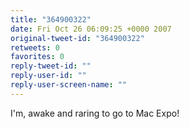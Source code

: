 ```yaml
---
title: "364900322"
date: Fri Oct 26 06:09:25 +0000 2007
original-tweet-id: "364900322"
retweets: 0
favorites: 0
reply-tweet-id: ""
reply-user-id: ""
reply-user-screen-name: ""
---
```

I'm, awake and raring to go to Mac Expo!
